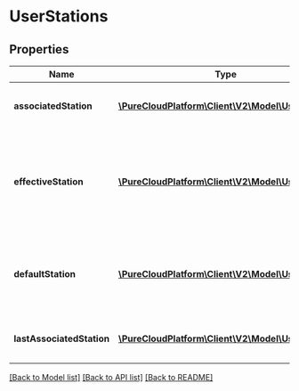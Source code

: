 # UserStations

## Properties
Name | Type | Description | Notes
------------ | ------------- | ------------- | -------------
**associatedStation** | [**\PureCloudPlatform\Client\V2\Model\UserStation**](UserStation.md) | Current associated station for this user. | [optional] 
**effectiveStation** | [**\PureCloudPlatform\Client\V2\Model\UserStation**](UserStation.md) | The station where the user can be reached based on their default and associated station. | [optional] 
**defaultStation** | [**\PureCloudPlatform\Client\V2\Model\UserStation**](UserStation.md) | Default station to be used if not associated with a station. | [optional] 
**lastAssociatedStation** | [**\PureCloudPlatform\Client\V2\Model\UserStation**](UserStation.md) | Last associated station for this user. | [optional] 

[[Back to Model list]](../README.md#documentation-for-models) [[Back to API list]](../README.md#documentation-for-api-endpoints) [[Back to README]](../README.md)


